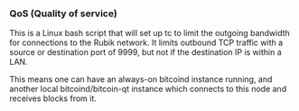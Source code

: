 ### QoS (Quality of service) ###

This is a Linux bash script that will set up tc to limit the outgoing bandwidth for connections to the Rubik network. It limits outbound TCP traffic with a source or destination port of 9999, but not if the destination IP is within a LAN.

This means one can have an always-on bitcoind instance running, and another local bitcoind/bitcoin-qt instance which connects to this node and receives blocks from it.
